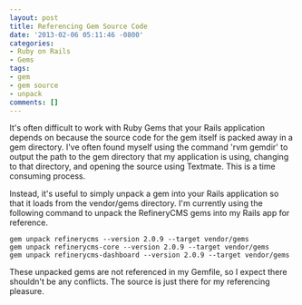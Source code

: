 ```yaml
---
layout: post
title: Referencing Gem Source Code
date: '2013-02-06 05:11:46 -0800'
categories:
- Ruby on Rails
- Gems
tags:
- gem
- gem source
- unpack
comments: []
---
```

It's often difficult to work with Ruby Gems that your Rails application depends on because the source code for the gem itself is packed away in a gem directory. I've often found myself using the command 'rvm gemdir' to output the path to the gem directory that my application is using, changing to that directory, and opening the source using Textmate. This is a time consuming process.

Instead, it's useful to simply unpack a gem into your Rails application so that it loads from the vendor/gems directory. I'm currently using the following command to unpack the RefineryCMS gems into my Rails app for reference.

``` shell
gem unpack refinerycms --version 2.0.9 --target vendor/gems
gem unpack refinerycms-core --version 2.0.9 --target vendor/gems
gem unpack refinerycms-dashboard --version 2.0.9 --target vendor/gems
```

These unpacked gems are not referenced in my Gemfile, so I expect there shouldn't be any conflicts. The source is just there for my referencing pleasure.

 

